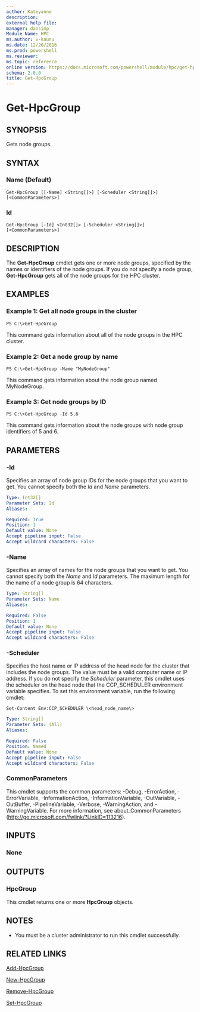 ```yaml
---
author: Kateyanne
description: 
external help file: 
manager: dansimp
Module Name: HPC
ms.author: v-kaunu
ms.date: 12/20/2016
ms.prod: powershell
ms.reviewer: 
ms.topic: reference
online version: https://docs.microsoft.com/powershell/module/hpc/get-hpcgroup?view=windowsserver2012r2-ps&wt.mc_id=ps-gethelp
schema: 2.0.0
title: Get-HpcGroup
---
```


# Get-HpcGroup

## SYNOPSIS
Gets node groups.

## SYNTAX

### Name (Default)
```
Get-HpcGroup [[-Name] <String[]>] [-Scheduler <String[]>] [<CommonParameters>]
```

### Id
```
Get-HpcGroup [-Id] <Int32[]> [-Scheduler <String[]>] [<CommonParameters>]
```

## DESCRIPTION
The **Get-HpcGroup** cmdlet gets one or more node groups, specified by the names or identifiers of the node groups.
If you do not specify a node group, **Get-HpcGroup** gets all of the node groups for the HPC cluster.

## EXAMPLES

### Example 1: Get all node groups in the cluster
```
PS C:\>Get-HpcGroup
```

This command gets information about all of the node groups in the HPC cluster.

### Example 2: Get a node group by name
```
PS C:\>Get-HpcGroup -Name "MyNodeGroup"
```

This command gets information about the node group named MyNodeGroup.

### Example 3: Get node groups by ID
```
PS C:\>Get-HpcGroup -Id 5,6
```

This command gets information about the node groups with node group identifiers of 5 and 6.

## PARAMETERS

### -Id
Specifies an array of node group IDs for the node groups that you want to get.
You cannot specify both the *Id* and *Name* parameters.

```yaml
Type: Int32[]
Parameter Sets: Id
Aliases:

Required: True
Position: 1
Default value: None
Accept pipeline input: False
Accept wildcard characters: False
```

### -Name
Specifies an array of names for the node groups that you want to get.
You cannot specify both the *Name* and *Id* parameters.
The maximum length for the name of a node group is 64 characters.

```yaml
Type: String[]
Parameter Sets: Name
Aliases:

Required: False
Position: 1
Default value: None
Accept pipeline input: False
Accept wildcard characters: False
```

### -Scheduler
Specifies the host name or IP address of the head node for the cluster that includes the node groups.
The value must be a valid computer name or IP address.
If you do not specify the *Scheduler* parameter, this cmdlet uses the scheduler on the head node that the CCP_SCHEDULER environment variable specifies.
To set this environment variable, run the following cmdlet:

`Set-Content Env:CCP_SCHEDULER \<head_node_name\>`

```yaml
Type: String[]
Parameter Sets: (All)
Aliases:

Required: False
Position: Named
Default value: None
Accept pipeline input: False
Accept wildcard characters: False
```

### CommonParameters
This cmdlet supports the common parameters: -Debug, -ErrorAction, -ErrorVariable, -InformationAction, -InformationVariable, -OutVariable, -OutBuffer, -PipelineVariable, -Verbose, -WarningAction, and -WarningVariable. For more information, see about_CommonParameters (http://go.microsoft.com/fwlink/?LinkID=113216).

## INPUTS

### None

## OUTPUTS

### HpcGroup
This cmdlet returns one or more **HpcGroup** objects.

## NOTES
* You must be a cluster administrator to run this cmdlet successfully.

## RELATED LINKS

[Add-HpcGroup](./Add-HpcGroup.md)

[New-HpcGroup](./New-HpcGroup.md)

[Remove-HpcGroup](./Remove-HpcGroup.md)

[Set-HpcGroup](./Set-HpcGroup.md)
